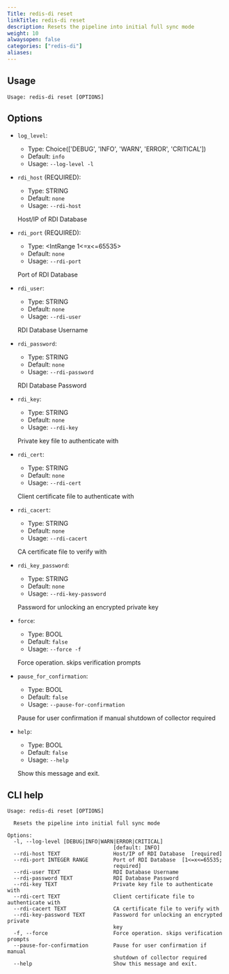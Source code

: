```yaml
---
Title: redis-di reset
linkTitle: redis-di reset
description: Resets the pipeline into initial full sync mode 
weight: 10
alwaysopen: false
categories: ["redis-di"]
aliases:
---
```


## Usage

```
Usage: redis-di reset [OPTIONS]
```

## Options
* `log_level`: 
  * Type: Choice(['DEBUG', 'INFO', 'WARN', 'ERROR', 'CRITICAL']) 
  * Default: `info`
  * Usage: `--log-level
-l`

  


* `rdi_host` (REQUIRED): 
  * Type: STRING 
  * Default: `none`
  * Usage: `--rdi-host`

  Host/IP of RDI Database


* `rdi_port` (REQUIRED): 
  * Type: <IntRange 1<=x<=65535> 
  * Default: `none`
  * Usage: `--rdi-port`

  Port of RDI Database


* `rdi_user`: 
  * Type: STRING 
  * Default: `none`
  * Usage: `--rdi-user`

  RDI Database Username


* `rdi_password`: 
  * Type: STRING 
  * Default: `none`
  * Usage: `--rdi-password`

  RDI Database Password


* `rdi_key`: 
  * Type: STRING 
  * Default: `none`
  * Usage: `--rdi-key`

  Private key file to authenticate with


* `rdi_cert`: 
  * Type: STRING 
  * Default: `none`
  * Usage: `--rdi-cert`

  Client certificate file to authenticate with


* `rdi_cacert`: 
  * Type: STRING 
  * Default: `none`
  * Usage: `--rdi-cacert`

  CA certificate file to verify with


* `rdi_key_password`: 
  * Type: STRING 
  * Default: `none`
  * Usage: `--rdi-key-password`

  Password for unlocking an encrypted private key


* `force`: 
  * Type: BOOL 
  * Default: `false`
  * Usage: `--force
-f`

  Force operation. skips verification prompts


* `pause_for_confirmation`: 
  * Type: BOOL 
  * Default: `false`
  * Usage: `--pause-for-confirmation`

  Pause for user confirmation if manual shutdown of collector required


* `help`: 
  * Type: BOOL 
  * Default: `false`
  * Usage: `--help`

  Show this message and exit.



## CLI help

```
Usage: redis-di reset [OPTIONS]

  Resets the pipeline into initial full sync mode

Options:
  -l, --log-level [DEBUG|INFO|WARN|ERROR|CRITICAL]
                                  [default: INFO]
  --rdi-host TEXT                 Host/IP of RDI Database  [required]
  --rdi-port INTEGER RANGE        Port of RDI Database  [1<=x<=65535;
                                  required]
  --rdi-user TEXT                 RDI Database Username
  --rdi-password TEXT             RDI Database Password
  --rdi-key TEXT                  Private key file to authenticate with
  --rdi-cert TEXT                 Client certificate file to authenticate with
  --rdi-cacert TEXT               CA certificate file to verify with
  --rdi-key-password TEXT         Password for unlocking an encrypted private
                                  key
  -f, --force                     Force operation. skips verification prompts
  --pause-for-confirmation        Pause for user confirmation if manual
                                  shutdown of collector required
  --help                          Show this message and exit.
```

